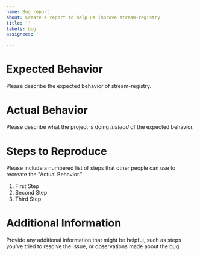 ```yaml
---
name: Bug report
about: Create a report to help us improve stream-registry
title: ''
labels: bug
assignees: ''

---
```


# Expected Behavior

Please describe the expected behavior of stream-registry.

# Actual Behavior

Please describe what the project is doing _instead_ of the
expected behavior.

# Steps to Reproduce

Please include a numbered list of steps that other people can 
use to recreate the "Actual Behavior."

1. First Step
2. Second Step
3. Third Step

# Additional Information

Provide any additional information that might be helpful,
such as steps you've tried to resolve the issue, 
or observations made about the bug.
